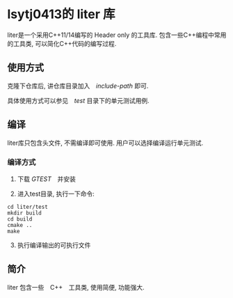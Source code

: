 # lsytj0413的 liter 库

liter是一个采用C++11/14编写的 Header only 的工具库. 包含一些C++编程中常用的工具类, 可以简化C++代码的编写过程.

## 使用方式

克隆下仓库后, 讲仓库目录加入　*include-path* 即可.

具体使用方式可以参见　*test* 目录下的单元测试用例.

## 编译

liter库只包含头文件, 不需编译即可使用. 用户可以选择编译运行单元测试.

### 编译方式

1. 下载 *GTEST*　并安装

2. 进入test目录, 执行一下命令:

```
cd liter/test
mkdir build
cd build
cmake ..
make
```

3. 执行编译输出的可执行文件

##  简介

liter 包含一些　C++　工具类, 使用简便, 功能强大.
